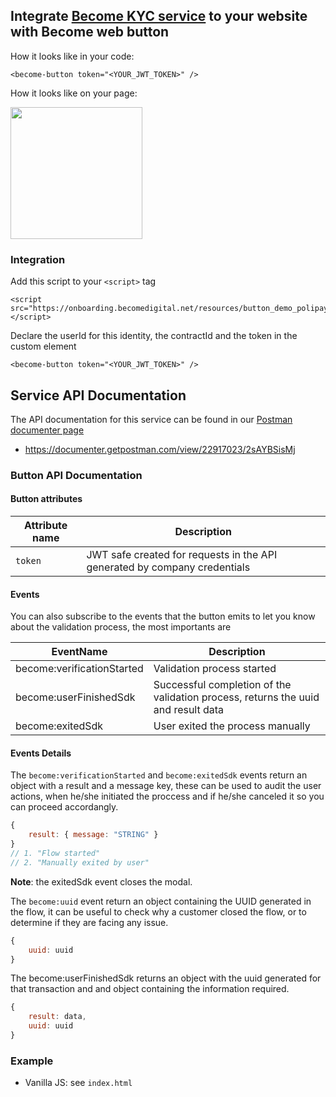 ## Integrate [Become KYC service](https://becomedigital.net/) to your website with Become web button

How it looks like in your code:

```
<become-button token="<YOUR_JWT_TOKEN>" />
```

How it looks like on your page:

<img src="https://gist.githubusercontent.com/Tyg0th/15c5131ef7d2b24b9effa97eb45dedce/raw/07a5e1f3e428bd1d32bfe2940591872e1ae1ec2d/become-button-example.jpg" width="211" />


### Integration

Add this script to your `<script>` tag 

```
<script src="https://onboarding.becomedigital.net/resources/button_demo_polipay.js"></script>
```

Declare the userId for this identity, the contractId and the token in the custom element

```
<become-button token="<YOUR_JWT_TOKEN>" />
```
## Service API Documentation

The API documentation for this service can be found in our [Postman documenter page](https://documenter.getpostman.com/view/22917023/2sAYBSisMj)
- https://documenter.getpostman.com/view/22917023/2sAYBSisMj


### Button API Documentation

#### Button attributes

| Attribute name | Description                                                                                     |
|----------------|-------------------------------------------------------------------------------------------------|
| `token`     | JWT safe created for requests in the API generated by company credentials                             |                      |


#### Events

You can also subscribe to the events that the button emits to let you know about the validation process, the most importants are

| EventName                  | Description                                     |
|----------------------------|-------------------------------------------------|
| become:verificationStarted | Validation process started                      |
| become:userFinishedSdk     | Successful completion of the validation process, returns the uuid and result data |
| become:exitedSdk           | User exited the process manually                |

#### Events Details

The `become:verificationStarted` and `become:exitedSdk` events return an object with a result and a message key, these can be used to audit the user actions, when he/she initiated the proccess and if he/she canceled it so you can proceed accordangly.

```js
{
    result: { message: "STRING" }
}
// 1. "Flow started"
// 2. "Manually exited by user"
```
**Note**: the exitedSdk event closes the modal.

The `become:uuid` event return an object containing the UUID generated in the flow, it can be useful to check why a customer closed the flow, or to determine if they are facing any issue.
```js
{ 
    uuid: uuid
}
```
The become:userFinishedSdk returns an object with the uuid generated for that transaction and and object containing the information required.

```js
{ 
    result: data,
    uuid: uuid
}
```

### Example

* Vanilla JS: see `index.html`
